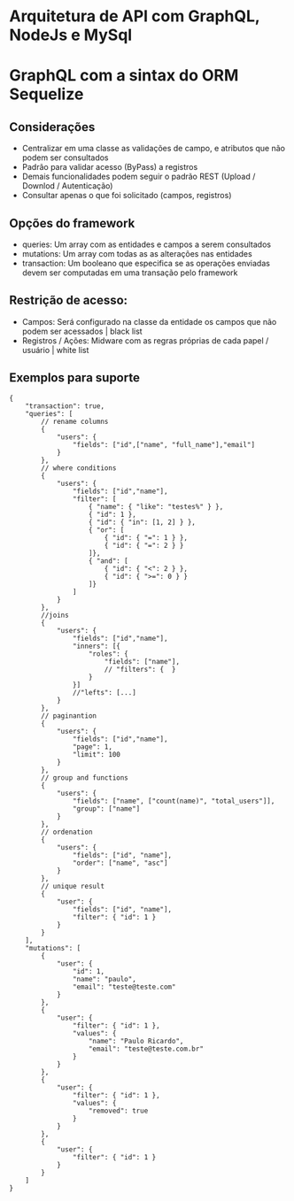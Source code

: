 # Arquitetura de API com GraphQL, NodeJs e MySql 

# GraphQL com a sintax do ORM Sequelize
## Considerações
  - Centralizar em uma classe as validações de campo, e atributos que não podem ser consultados
  - Padrão para validar acesso (ByPass) a registros
  - Demais funcionalidades podem seguir o padrão REST (Upload / Downlod / Autenticação)
  - Consultar apenas o que foi solicitado (campos, registros)

## Opções do framework
  - queries: Um array com as entidades e campos a serem consultados
  - mutations: Um array com todas as as alterações nas entidades
  - transaction: Um booleano que especifica se as operações enviadas devem ser computadas em uma transação pelo framework

## Restrição de acesso: 
  - Campos: Será configurado na classe da entidade os campos que não podem ser acessados | black list
  - Registros / Ações: Midware com as regras próprias de cada papel / usuário | white list
  
## Exemplos para suporte
```POST
{
    "transaction": true,
    "queries": [
        // rename columns
        {
            "users": {
                "fields": ["id",["name", "full_name"],"email"]
            }
        },
        // where conditions
        {
            "users": {
                "fields": ["id","name"],
                "filter": [
                    { "name": { "like": "testes%" } },
                    { "id": 1 },
                    { "id": { "in": [1, 2] } },
                    { "or": [
                        { "id": { "=": 1 } },
                        { "id": { "=": 2 } }
                    ]},
                    { "and": [
                        { "id": { "<": 2 } },
                        { "id": { ">=": 0 } }
                    ]}
                ]
            }
        },
        //joins 
        {
            "users": {
                "fields": ["id","name"],
                "inners": [{
                    "roles": {
                        "fields": ["name"],
                        // "filters": {  }
                    }
                }]
                //"lefts": [...]
            }
        },
        // paginantion
        {
            "users": {
                "fields": ["id","name"],
                "page": 1,
                "limit": 100
            }           
        },
        // group and functions
        {
            "users": {
                "fields": ["name", ["count(name)", "total_users"]],
                "group": ["name"]
            }           
        },
        // ordenation
        {
            "users": {
                "fields": ["id", "name"],
                "order": ["name", "asc"]
            }   
        },
        // unique result
        {
            "user": {
                "fields": ["id", "name"],
                "filter": { "id": 1 }
            } 
        }
    ],
    "mutations": [
        {
            "user": {
                "id": 1,
                "name": "paulo",
                "email": "teste@teste.com"
            }
        },
        {
            "user": {
                "filter": { "id": 1 },
                "values": {
                    "name": "Paulo Ricardo",
                    "email": "teste@teste.com.br"
                }
            }
        },
        {
            "user": {
                "filter": { "id": 1 },
                "values": {
                    "removed": true
                }
            }
        },
        {
            "user": {
                "filter": { "id": 1 }
            }
        }
    ]
}
```